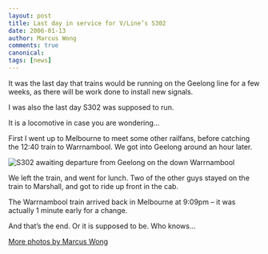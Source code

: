 ```yaml
---
layout: post
title: Last day in service for V/Line’s S302
date: 2006-01-13
author: Marcus Wong
comments: true
canonical: 
tags: [news]
---
```


It was the last day that trains would be running on the Geelong line for a few weeks, as there will be work done to install new signals.

I was also the last day S302 was supposed to run.

It is a locomotive in case you are wondering…

First I went up to Melbourne to meet some other railfans, before catching the 12:40 train to Warrnambool. We got into Geelong around an hour later.

<img src="https://railgallery.wongm.com/cache/s302-last-days/234_3465_595.jpg?cached=1404983025" alt="S302 awaiting departure from Geelong on the down Warrnambool" />

We left the train, and went for lunch. Two of the other guys stayed on the train to Marshall, and got to ride up front in the cab.

The Warrnambool train arrived back in Melbourne at 9:09pm – it was actually 1 minute early for a change.

And that’s the end. Or it is supposed to be. Who knows…

[More photos by Marcus Wong](https://railgallery.wongm.com/s302-last-days/)
